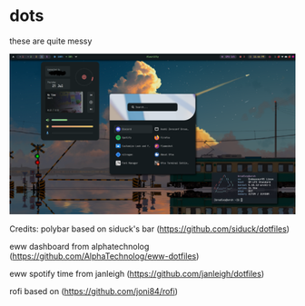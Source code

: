 # dots
these are quite messy

![alt text](screenshot.png)

Credits:
polybar based on siduck's bar (https://github.com/siduck/dotfiles)

eww dashboard from alphatechnolog (https://github.com/AlphaTechnolog/eww-dotfiles)

eww spotify time from janleigh (https://github.com/janleigh/dotfiles)

rofi based on (https://github.com/joni84/rofi)
